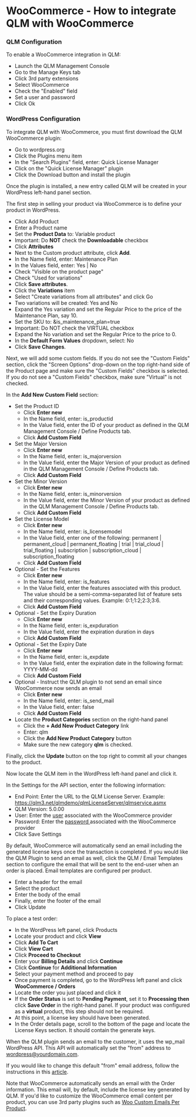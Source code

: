 # WooCommerce - How to integrate QLM with WooCommerce

### QLM Configuration

To enable a WooCommerce integration in QLM:&#x20;

* Launch the QLM Management Console
* Go to the Manage Keys tab
* Click 3rd party extensions
* Select WooCommerce
* Check the "Enabled" field
* Set a user and password
* Click Ok

### WordPress Configuration

To integrate QLM with WooCommerce, you must first download the QLM WooCommerce plugin:

* Go to wordpress.org
* Click the Plugins menu item
* In the "Search Plugins" field, enter: Quick License Manager
* Click on the "Quick License Manager" plugin
* Click the Download button and install the plugin

Once the plugin is installed, a new entry called QLM will be created in your WordPress left-hand panel section. &#x20;

The first step in selling your product via WooCommerce is to define your product in WordPress.

* Click Add Product
* Enter a Product name
* Set the **Product Data** to: Variable product
* Important: Do **NOT** check the **Downloadable** checkbox
* Click **Attributes**
* Next to the Custom product attribute, click **Add**.
* In the Name field, enter: Maintenance Plan
* In the Values field, enter: Yes | No
* Check "Visible on the product page"
* Check "Used for variations"
* Click **Save attributes**.
* Click the **Variations** item
* Select "Create variations from all attributes" and click Go
* Two variations will be created: Yes and No
* Expand the Yes variation and set the Regular Price to the price of the Maintenance Plan, say 10.
* Set the SKU to: \&is\_maintenance\_plan=true
* Important: Do NOT check the VIRTUAL checkbox
* Expand the No variation and set the Regular Price to the price to 0.
* In the **Default Form Values** dropdown, select: No
* Click **Save Changes**.

Next, we will add some custom fields. If you do not see the "Custom Fields" section, click the "Screen Options" drop-down on the top right-hand side of the Product page and make sure the "Custom Fields" checkbox is selected. If you do not see a "Custom Fields" checkbox, make sure "Virtual" is not checked.

In the **Add New Custom Field** section:

* Set the Product ID
  * Click **Enter new**
  * In the Name field, enter: is\_productid
  * In the Value field, enter the ID of your product as defined in the QLM Management Console / Define Products tab.
  * Click **Add Custom Field**
* Set the Major Version
  * Click **Enter new**
  * In the Name field, enter: is\_majorversion
  * In the Value field, enter the Major Version of your product as defined in the QLM Management Console / Define Products tab.
  * Click **Add Custom Field**
* Set the Minor Version
  * Click **Enter new**
  * In the Name field, enter: is\_minorversion
  * In the Value field, enter the Minor Version of your product as defined in the QLM Management Console / Define Products tab.
  * Click **Add Custom Field**
* Set the License Model
  * Click **Enter new**
  * In the Name field, enter: is\_licensemodel
  * In the Value field, enter one of the following: permanent | permanent\_cloud | permanent\_floating | trial | trial\_cloud | trial\_floating | subscription | subscription\_cloud | subscription\_floating
  * Click **Add Custom Field**
* Optional - Set the Features
  * Click **Enter new**
  * In the Name field, enter: is\_features
  * In the Value field, enter the features associated with this product. The value should be a semi-comma-separated list of feature sets and their corresponding values. Example: 0:1;1:2;2:3;3:6.&#x20;
  * Click **Add Custom Field**
* Optional - Set the Expiry Duration
  * Click **Enter new**
  * In the Name field, enter: is\_expduration
  * In the Value field, enter the expiration duration in days
  * Click **Add Custom Field**
* Optional - Set the Expiry Date
  * Click **Enter new**
  * In the Name field, enter: is\_expdate
  * In the Value field, enter the expiration date in the following format: YYYY-MM-dd
  * Click **Add Custom Field**
* Optional - Instruct the QLM plugin to not send an email since WooCommerce now sends an email
  * Click **Enter new**
  * In the Name field, enter: is\_send\_mail
  * In the Value field, enter: false
  * Click **Add Custom Field**
* Locate the **Product Categories** section on the right-hand panel
  * Click the **+ Add New Product Category** link
  * Enter: qlm
  * Click the **Add New Product Category** button
  * Make sure the new category **qlm** is checked.

Finally, click the **Update** button on the top right to commit all your changes to the product.

Now locate the QLM item in the WordPress left-hand panel and click it.

In the Settings for the API section, enter the following information:

* End Point: Enter the URL to the QLM License Server. Example: https://qlm3.net/qlmdemo/qlmLicenseServer/qlmservice.asmx
* QLM Version: 5.0.00
* User: Enter the [user](https://support.soraco.co/hc/en-us/articles/201702694-How-to-define-the-user-password-associated-to-an-eCommerce-provider) associated with the WooCommerce provider
* Password: Enter the [password ](https://support.soraco.co/hc/en-us/articles/201702694-How-to-define-the-user-password-associated-to-an-eCommerce-provider)associated with the WooCommerce provider
* Click Save Settings

By default, WooCommerce will automatically send an email including the generated license keys once the transaction is completed. If you would like the QLM Plugin to send an email as well, click the QLM / Email Templates section to configure the email that will be sent to the end-user when an order is placed. Email templates are configured per product.

* Enter a header for the email
* Select the product
* Enter the body of the email
* Finally, enter the footer of the email
* Click Update

To place a test order:

* In the WordPress left panel, click Products
* Locate your product and click **View**
* Click **Add To Cart**
* Click **View Cart**
* Click **Proceed to Checkout**
* Enter your **Billing Details** and click **Continue**
* Click **Continue** for **Additional Information**
* Select your payment method and proceed to pay
* Once payment is completed, go to the WordPress left panel and click **WooCommerce / Orders**
* Locate the order you just placed and click it
* If the **Order Status** is set to **Pending Payment**, set it to **Processing then** click **Save Order** in the right-hand panel. If your product was configured as a **virtual** product, this step should not be required.
* At this point, a license key should have been generated.
* In the Order details page, scroll to the bottom of the page and locate the License Keys section. It should contain the generate keys.

When the QLM plugin sends an email to the customer, it uses the wp\_mail WordPress API. This API will automatically set the "from" address to wordpress@yourdomain.com.

If you would like to change this default "from" email address, follow the instructions in this [article](http://www.butlerblog.com/2011/07/08/change-wordpress-email-from-address-without-a-plugin/).

Note that WooCommerce automatically sends an email with the Order information. This email will, by default, include the license key generated by QLM. If you'd like to customize the WooCommerce email content per product, you can use 3rd party plugins such as [Woo Custom Emails Per Product](https://wordpress.org/plugins/woo-custom-emails-per-product/).
